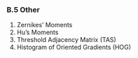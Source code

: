### B.5 Other
1. Zernikes’ Moments
2. Hu’s Moments
3. Threshold Adjacency Matrix (TAS)
4. Histogram of Oriented Gradients (HOG)
